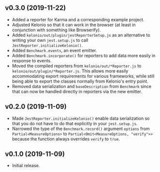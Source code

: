 ## v0.3.0 (2019-11-22)

* Added a reporter for Karma and a corresponding example project.
* Adjusted Kelonio so that it can work in the browser (at least in conjunction
  with something like Browserify).
* Added `kelonio/out/plugin/jestReporterSetup.js` as an alternative to writing
  your own `jest.setup.js` to call `JestReporter.initializeKelonio()`.
* Added `Benchmark.events`, an event emitter.
* Added `Benchmark.incorporate()` for reporters to add data more easily
  in response to events.
* Moved the compiled reporters from `kelonio/out/*Reporter.js` to
  `kelonio/out/plugin/*Reporter.js`. This allows more easily accommodating
  export requirements for various frameworks, while still being able to export
  the classes normally from Kelonio's entry point.
* Removed data serialization and `baseDescription` from `Benchmark` since that
  can now be handled directly in reporters via the new emitter.

## v0.2.0 (2019-11-09)

* Made `JestReporter.initializeKelonio()` enable data serialization so that
  you do not have to do that explicitly in your `jest.setup.js`.
* Narrowed the type of the `Benchmark.record()` argument `options` from
  `Partial<MeasureOptions>` to `Partial<Omit<MeasureOptions, "verify">>`
  because the function always overrides `verify` to `true`.

## v0.1.0 (2019-11-09)

* Initial release.

